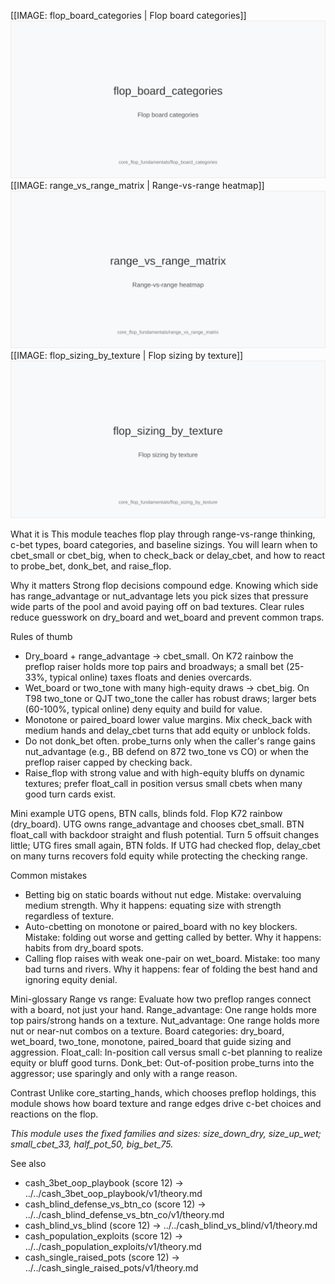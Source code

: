 [[IMAGE: flop_board_categories | Flop board categories]]
![Flop board categories](images/flop_board_categories.svg)
[[IMAGE: range_vs_range_matrix | Range-vs-range heatmap]]
![Range-vs-range heatmap](images/range_vs_range_matrix.svg)
[[IMAGE: flop_sizing_by_texture | Flop sizing by texture]]
![Flop sizing by texture](images/flop_sizing_by_texture.svg)

What it is
This module teaches flop play through range-vs-range thinking, c-bet types, board categories, and baseline sizings. You will learn when to cbet_small or cbet_big, when to check_back or delay_cbet, and how to react to probe_bet, donk_bet, and raise_flop.

Why it matters
Strong flop decisions compound edge. Knowing which side has range_advantage or nut_advantage lets you pick sizes that pressure wide parts of the pool and avoid paying off on bad textures. Clear rules reduce guesswork on dry_board and wet_board and prevent common traps.

Rules of thumb
- Dry_board + range_advantage -> cbet_small. On K72 rainbow the preflop raiser holds more top pairs and broadways; a small bet (25-33%, typical online) taxes floats and denies overcards.
- Wet_board or two_tone with many high-equity draws -> cbet_big. On T98 two_tone or QJT two_tone the caller has robust draws; larger bets (60-100%, typical online) deny equity and build for value.
- Monotone or paired_board lower value margins. Mix check_back with medium hands and delay_cbet turns that add equity or unblock folds.
- Do not donk_bet often. probe_turns only when the caller's range gains nut_advantage (e.g., BB defend on 872 two_tone vs CO) or when the preflop raiser capped by checking back.
- Raise_flop with strong value and with high-equity bluffs on dynamic textures; prefer float_call in position versus small cbets when many good turn cards exist.

Mini example
UTG opens, BTN calls, blinds fold. Flop K72 rainbow (dry_board). UTG owns range_advantage and chooses cbet_small. BTN float_call with backdoor straight and flush potential. Turn 5 offsuit changes little; UTG fires small again, BTN folds. If UTG had checked flop, delay_cbet on many turns recovers fold equity while protecting the checking range.

Common mistakes
- Betting big on static boards without nut edge. Mistake: overvaluing medium strength. Why it happens: equating size with strength regardless of texture.
- Auto-cbetting on monotone or paired_board with no key blockers. Mistake: folding out worse and getting called by better. Why it happens: habits from dry_board spots.
- Calling flop raises with weak one-pair on wet_board. Mistake: too many bad turns and rivers. Why it happens: fear of folding the best hand and ignoring equity denial.

Mini-glossary
Range vs range: Evaluate how two preflop ranges connect with a board, not just your hand.
Range_advantage: One range holds more top pairs/strong hands on a texture.
Nut_advantage: One range holds more nut or near-nut combos on a texture.
Board categories: dry_board, wet_board, two_tone, monotone, paired_board that guide sizing and aggression.
Float_call: In-position call versus small c-bet planning to realize equity or bluff good turns.
Donk_bet: Out-of-position probe_turns into the aggressor; use sparingly and only with a range reason.

Contrast
Unlike core_starting_hands, which chooses preflop holdings, this module shows how board texture and range edges drive c-bet choices and reactions on the flop.

_This module uses the fixed families and sizes: size_down_dry, size_up_wet; small_cbet_33, half_pot_50, big_bet_75._

See also
- cash_3bet_oop_playbook (score 12) → ../../cash_3bet_oop_playbook/v1/theory.md
- cash_blind_defense_vs_btn_co (score 12) → ../../cash_blind_defense_vs_btn_co/v1/theory.md
- cash_blind_vs_blind (score 12) → ../../cash_blind_vs_blind/v1/theory.md
- cash_population_exploits (score 12) → ../../cash_population_exploits/v1/theory.md
- cash_single_raised_pots (score 12) → ../../cash_single_raised_pots/v1/theory.md